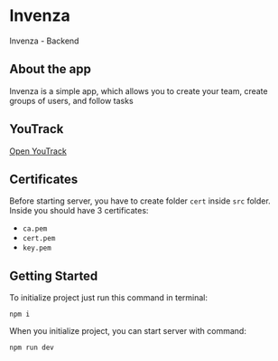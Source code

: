 # Invenza

Invenza - Backend

## About the app

Invenza is a simple app, which allows you to create your team, create groups of users, and follow tasks

## YouTrack
[Open YouTrack](https://invenza.youtrack.cloud/agiles/182-2/current)

## Certificates
Before starting server, you have to create folder `cert` inside `src` folder. Inside you should have 3 certificates:
*  `ca.pem`
* `cert.pem`
* `key.pem`

## Getting Started

To initialize project just run this command in terminal:
```
npm i
```

When you initialize project, you can start server with command:
```
npm run dev
```

